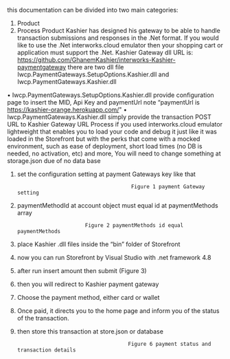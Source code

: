 
 this documentation can be divided into two main categories:
1.	Product 
2.	Process 
Product
Kashier has designed his gateway to be able to handle transaction submissions and responses in the .Net format.  If you would like to use the .Net interworks.cloud emulator then your shopping cart or application must support the .Net.
Kashier Gateway dll URL is:
          https://github.com/GhanemKashier/interworks-Kashier-paymentgateway
there are two dll file Iwcp.PaymentGateways.SetupOptions.Kashier.dll and Iwcp.PaymentGateways.Kashier.dll

•	Iwcp.PaymentGateways.SetupOptions.Kashier.dll 
                     provide configuration page to insert the MID, Api Key and paymentUrl 
        note “paymentUrl is https://kashier-orange.herokuapp.com/"
•	Iwcp.PaymentGateways.Kashier.dll
                     simply provide the transaction POST URL to Kashier Gateway URL
Process
  if you used interworks.cloud emulator  lightweight that enables you to load your code and debug it just like it was loaded in the Storefront but with the perks that come with a mocked environment, such as ease of deployment, short load times (no DB is needed, no activation, etc) and more, You will need to change something at  storage.json due of  no data base
1.	set the configuration setting at payment Gateways key like that
 
                                             Figure 1 payment Gateway setting
2.	 paymentMethodId at account object must equal id at paymentMethods array

       
                               Figure 2 paymentMethods id equal paymentMethods


3.	place Kashier .dll files inside the “bin” folder of Storefront 
4.	now you can run Storefront by Visual Studio with .net framework 4.8
 
                                                                            
5.	after run insert amount then submit (Figure 3)
 
6.	then you will redirect to Kashier payment gateway 
 
 
                                                                  

7.	Choose the payment method, either card or wallet
8.	Once paid, it directs you to the home page and inform you of the status of the transaction. 
  
                                                                                            
9.	then store this transaction at store.json or database 
   
                                            Figure 6 payment status and transaction details

 
 





